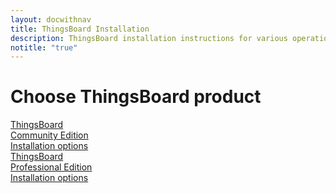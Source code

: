 ```yaml
---
layout: docwithnav
title: ThingsBoard Installation
description: ThingsBoard installation instructions for various operation systems and cloud platforms
notitle: "true"
---
```


<div class="installation">
    <div class="install-header">
       <div class="install-hero">
          <div class="container">
            <div class="install-hero-content">
                <h1>Choose ThingsBoard product</h1>
            </div>
            <div class="cards">
                <a href="/docs/user-guide/install/installation-options/" class="card thingsboard-ce">
                    <div class="card-title">
                        <span class="title-text">ThingsBoard<br/>Community Edition</span>
                    </div>
                    <div class="card-img product community-edition-bg"></div>
                    <div class="card-description">
                        Installation options
                    </div>
                </a>
                <a href="/docs/user-guide/install/pe/installation-options/" class="card thingsboard-pe">
                    <div class="card-title">
                        <span class="title-text">ThingsBoard<br/>Professional Edition</span>
                    </div>
                    <div class="card-img product professional-edition-bg"></div>
                    <div class="card-description">  
                        Installation options
                    </div>
                </a>
            </div>
          </div>
       </div>
    </div>
</div>

